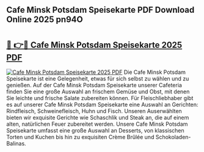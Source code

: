 ## Cafe Minsk Potsdam Speisekarte PDF Download Online 2025 pn94O

# <h2><a href="http://gcd0pud.nevu.top/?p=Cafe+Minsk+Potsdam+Speisekarte">🔗 👉🔴 Cafe Minsk Potsdam Speisekarte 2025 PDF</a></h2>

[![Cafe Minsk Potsdam Speisekarte 2025 PDF](https://i.imgur.com/dBaPXMq.png)](http://gcd0pud.nevu.top/?p=Cafe+Minsk+Potsdam+Speisekarte)
Die Cafe Minsk Potsdam Speisekarte ist eine Gelegenheit, etwas für sich selbst zu wählen und zu genießen. Auf der Cafe Minsk Potsdam Speisekarte unserer Cafeteria finden Sie eine große Auswahl an frischem Gemüse und Obst, mit denen Sie leichte und frische Salate zubereiten können. Für Fleischliebhaber gibt es auf unserer Cafe Minsk Potsdam Speisekarte eine Auswahl an Gerichten: Rindfleisch, Schweinefleisch, Huhn und Fisch. Unseren Auserwählten bieten wir exquisite Gerichte wie Schaschlik und Steak an, die auf einem alten, natürlichen Feuer zubereitet werden. Unsere Cafe Minsk Potsdam Speisekarte umfasst eine große Auswahl an Desserts, von klassischen Torten und Kuchen bis hin zu exquisiten Crème Brûlée und Schokoladen-Balinas.
